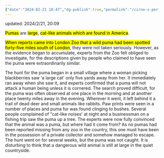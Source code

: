 ```yaml
---
{"date":"2024-02-21 18:47","dg-publish":true,"permalink":"/cirno-s-perfect-classroom/english/nec-3-1/","dgPassFrontmatter":true}
---
```


updated: 2024/2/21, 20:09

<mark class="hltr-pink">Pumas</mark> are <mark class="hltr-pink">large</mark>, <mark class="hltr-yellow">cat-like animals which are found in America</mark>.

<mark class="hltr-green">When reports came into London Zoo that a wild puma had been spotted forty-five miles south of London</mark>, they were not taken seriously. However, as the evidence began to accumulate, experts from the Zoo felt obliged to investigate, for the descriptions given by people who claimed to have seen the puma were extraordinarily similar.

The hunt for the puma began in a small village where a woman picking blackberries saw 'a large cat' only five yards away from her. It immediately ran away when she saw it, and experts confirmed that a puma will not attack a human being unless it is cornered. The search proved difficult, for the puma was often observed at one place in the morning and at another place twenty miles away in the evening. Wherever it went, it left behind it a trail of dead deer and small animals like rabbits. Paw prints were seen in a number of places and puma fur was found clinging to bushes. Several people complained of "cat-like noises' at night and a businessman on a fishing trip saw the puma up a tree. The experts were now fully convinced that the animal was a puma, but where had it come from? As no pumas had been reported missing from any zoo in the country, this one must have been in the possession of a private collector and somehow managed to escape. The hunt went on for several weeks, but the puma was not caught. It is disturbing to think that a dangerous wild animal is still at large in the quiet countryside.